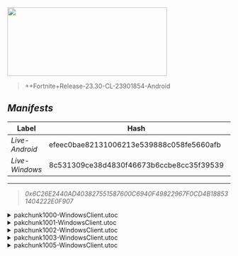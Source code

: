 <div style="pointer-events: none">
  <img style="pointer-events: none" src="https://raw.githubusercontent.com/Tectors/Archive/master/source/dependents/gen.24.20.svg" width="360" height="155">
<div>

 >  
  
  > ++Fortnite+Release-23.30-CL-23901854-Android

## *Manifests*
| Label | Hash | Route |
| - | - | - |
| *Live-Android* | efeec0bae82131006213e539888c058fe5660afb | [94q-LE7lSdyaGpEBCUyYocEhcIVm2g](https://github.com/Tectors/Archive/blob/master/manifests/94q-LE7lSdyaGpEBCUyYocEhcIVm2g.manifest) |
| *Live-Windows* | 8c531309ce38d4830f46673b6ccbe8cc35f39539 | [1Bcu9mbzJvm-QvIrb0CL1r2rl1DQaQ](https://github.com/Tectors/Archive/blob/master/manifests/1Bcu9mbzJvm-QvIrb0CL1r2rl1DQaQ.manifest) |

---

> *0x6C26E2440AD403827551587600C6940F49822967F0CD4B188531404222E0F907*

<details>
  <summary>pakchunk1000-WindowsClient.utoc</summary>

 > 
    0x13701D226DD56AF560EC5C0AEC704416BE9EDEC139D8850BEAB6631859BD402A

  <img src="https://raw.githubusercontent.com/Tectors/Archive/master/source/dependents/referred/EID_Nimble.svg" width="100"> 
</details>

<details>
  <summary>pakchunk1001-WindowsClient.utoc</summary>

 > 
    0x898A8EBB6F8CF100C6DF571127C64743B679797A533924C4BD77207C34AA5538

  <img src="https://raw.githubusercontent.com/Tectors/Archive/master/source/dependents/referred/EID_Dreadful.svg" width="100"> 
</details>

<details>
  <summary>pakchunk1002-WindowsClient.utoc</summary>

 > 
    0xD99B5F16A1D1121DAC2AC318376DF25BED9277439234DE421C677FAA55D577B9

  <img src="https://raw.githubusercontent.com/Tectors/Archive/master/source/dependents/referred/Wrap_TigerRootHue.svg" width="100"> <img src="https://raw.githubusercontent.com/Tectors/Archive/master/source/dependents/referred/Spray_TigerRootQuest2.svg" width="100"> <img src="https://raw.githubusercontent.com/Tectors/Archive/master/source/dependents/referred/Spray_TigerRootQuest.svg" width="100"> <img src="https://raw.githubusercontent.com/Tectors/Archive/master/source/dependents/referred/Pickaxe_TigerRootHype.svg" width="100"> <img src="https://raw.githubusercontent.com/Tectors/Archive/master/source/dependents/referred/Pickaxe_TigerRootFame.svg" width="100"> <img src="https://raw.githubusercontent.com/Tectors/Archive/master/source/dependents/referred/MusicPack_177_TigerRootQuest.svg" width="100"> <img src="https://raw.githubusercontent.com/Tectors/Archive/master/source/dependents/referred/LoadingScreen_TigerRoot.svg" width="100"> <img src="https://raw.githubusercontent.com/Tectors/Archive/master/source/dependents/referred/Emoji_S24_TigerRootQuest2.svg" width="100"> <img src="https://raw.githubusercontent.com/Tectors/Archive/master/source/dependents/referred/Emoji_S24_TigerRootQuest.svg" width="100"> <img src="https://raw.githubusercontent.com/Tectors/Archive/master/source/dependents/referred/Character_TigerRootHype.svg" width="100"> <img src="https://raw.githubusercontent.com/Tectors/Archive/master/source/dependents/referred/Character_TigerRootFame.svg" width="100"> <img src="https://raw.githubusercontent.com/Tectors/Archive/master/source/dependents/referred/Backpack_TigerRootHype.svg" width="100"> <img src="https://raw.githubusercontent.com/Tectors/Archive/master/source/dependents/referred/Backpack_TigerRootFame.svg" width="100"> 
</details>

<details>
  <summary>pakchunk1003-WindowsClient.utoc</summary>

 > 
    0x2C7EFA1415A0DE19163C380E99771163F603DF737FE84E2A431A8A52F229D280

  <img src="https://raw.githubusercontent.com/Tectors/Archive/master/source/dependents/referred/EID_Ignite.svg" width="100"> 
</details>

<details>
  <summary>pakchunk1005-WindowsClient.utoc</summary>

 > 
    0xCE40528117ED504741DDDA9A7A52F0685231C95BF70300DB75CC1CE61B20FBE9

  <img src="https://raw.githubusercontent.com/Tectors/Archive/master/source/dependents/referred/EID_DoubleTake.svg" width="100"> 
</details>

